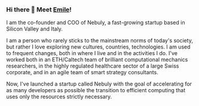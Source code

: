### Hi there 👋 Meet [Emile](https://www.linkedin.com/in/emile-courthoud/)!

I am the co-founder and COO of Nebuly, a fast-growing startup based in Silicon Valley and Italy.

I am a person who rarely sticks to the mainstream norms of today's society, but rather I love exploring new cultures, countries, technologies. I am used to frequent changes, both in where I live and in the activities I do. I've worked both in an ETH/Caltech team of brilliant computational mechanics researchers, in the highly regulated healthcare sector of a large Swiss corporate, and in an agile team of smart strategy consultants. 

Now, I've launched a startup called Nebuly with the goal of accelerating for as many developers as possible the transition to efficient computing that uses only the resources strictly necessary.

